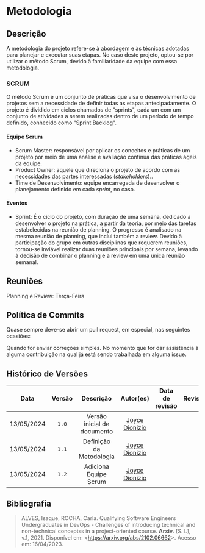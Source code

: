 # Metodologia

## Descrição 
A metodologia do projeto refere-se à abordagem e às técnicas adotadas para planejar e executar suas etapas. No caso deste projeto, optou-se por utilizar o método Scrum, devido à familiaridade da equipe com essa metodologia.

### SCRUM
O método Scrum é um conjunto de práticas que visa o desenvolvimento de projetos sem a necessidade de definir todas as etapas antecipadamente. O projeto é dividido em ciclos chamados de "sprints", cada um com um conjunto de atividades a serem realizadas dentro de um período de tempo definido, conhecido como "Sprint Backlog".

#### Equipe Scrum

* Scrum Master: responsável por aplicar os conceitos e práticas de um projeto por meio de uma análise e avaliação contínua das práticas ágeis da equipe.
* Product Owner: aquele que direciona o projeto de acordo com as necessidades das partes interessadas (*stakeholders*)..
* Time de Desenvolvimento: equipe encarregada de desenvolver o planejamento definido em cada *sprint*, no caso.

#### Eventos
* Sprint: É o ciclo do projeto, com duração de uma semana, dedicado a desenvolver o projeto na prática, a partir da teoria, por meio das tarefas estabelecidas na reunião de planning. O progresso é analisado na mesma reunião de planning, que inclui também a review. Devido à participação do grupo em outras disciplinas que requerem reuniões, tornou-se inviável realizar duas reuniões principais por semana, levando à decisão de combinar o planning e a review em uma única reunião semanal.

## Reuniões
Planning e Review: Terça-Feira

## Política de Commits
Quase sempre deve-se abrir um pull request, em especial, nas seguintes ocasiões:

Quando for enviar correções simples.
No momento que for dar assistência à alguma contribuição na qual já está sendo trabalhada em alguma issue.

## Histórico de Versões
|    Data    | Versão |          Descrição          |                      Autor(es)                      | Data de revisão | Revisor(es) |
| :--------: | :----: | :-------------------------: | :-------------------------------------------------: | :-------------: | :---------: |
| 13/05/2024 | `1.0`  | Versão inicial de documento | [Joyce Dionizio](https://github.com/joycejdm)        |                |             |
| 13/05/2024 | `1.1`  | Definição da Metodologia | [Joyce Dionizio](https://github.com/joycejdm)        |                |             |
| 13/05/2024 | `1.2`  | Adiciona Equipe Scrum    |   [Joyce Dionizio](https://github.com/joycejdm)              |             |

## Bibliografia
>ALVES, Isaque, ROCHA, Carla. Qualifying Software Engineers Undergraduates in DevOps - Challenges of introducing technical and non-technical conceptss in a project-oriented course. **Arxiv**. [S. l.], v.1, 2021. Disponível em: <<https://arxiv.org/abs/2102.06662>>. Acesso em: 16/04/2023.